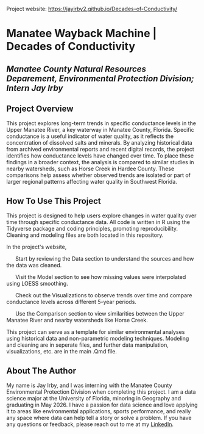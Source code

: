 Project website: https://jayirby2.github.io/Decades-of-Conductivity/

# Manatee Wayback Machine | Decades of Conductivity

## _Manatee County Natural Resources Deparement, Environmental Protection Division; Intern Jay Irby_

## Project Overview

This project explores long-term trends in specific conductance levels in the Upper Manatee River, a 
key waterway in Manatee County, Florida. Specific conductance is a useful indicator of water quality, 
as it reflects the concentration of dissolved salts and minerals. By analyzing historical data from 
archived environmental reports and recent digital records, the project identifies how conductance levels 
have changed over time. To place these findings in a broader context, the analysis is compared to similar 
studies in nearby watersheds, such as Horse Creek in Hardee County. These comparisons help assess whether 
observed trends are isolated or part of larger regional patterns affecting water quality in Southwest Florida.

## How To Use This Project

This project is designed to help users explore changes in water quality over time through specific conductance data. 
All code is written in R using the Tidyverse package and coding principles, promoting reproducibility. Cleaning and modeling
files are both located in this repository.

In the 
project's website,

&nbsp;&nbsp;&nbsp;&nbsp;&nbsp;&nbsp;Start by reviewing the Data section to understand the sources and how the data was cleaned.

&nbsp;&nbsp;&nbsp;&nbsp;&nbsp;&nbsp;Visit the Model section to see how missing values were interpolated using LOESS smoothing.

&nbsp;&nbsp;&nbsp;&nbsp;&nbsp;&nbsp;Check out the Visualizations to observe trends over time and compare conductance levels across different 5-year periods.

&nbsp;&nbsp;&nbsp;&nbsp;&nbsp;&nbsp;Use the Comparison section to view similarities between the Upper Manatee River and nearby watersheds like Horse Creek.

This project can serve as a template for similar environmental analyses using historical data and 
non-parametric modeling techniques. Modeling and cleaning are in seperate files, and further data manipulation, visualizations, etc. are in the main .Qmd file.

## About The Author

My name is Jay Irby, and I was interning with the Manatee County Environmental Protection Division when completing this project.
I am a data science major at the University of Florida, minoring in Geography and graduating in May 2026. I have a passion for 
data science and love applying it to areas like environmental applications, sports performance, 
and really any space where data can help tell a story or solve a problem. If you have any questions or feedback, please reach out to me
at my [LinkedIn](https://www.linkedin.com/in/jay-irby/).
